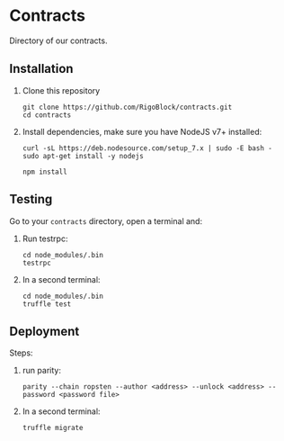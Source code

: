 # Contracts

Directory of our contracts.


## Installation

1. Clone this repository
    ```
    git clone https://github.com/RigoBlock/contracts.git
    cd contracts
    ```

2. Install dependencies, make sure you have NodeJS v7+ installed:
    ```
    curl -sL https://deb.nodesource.com/setup_7.x | sudo -E bash -
    sudo apt-get install -y nodejs
    ```
    ```
    npm install
    ```

## Testing

Go to your `contracts` directory, open a terminal and:

1. Run testrpc:
    ```
    cd node_modules/.bin
    testrpc
    ```

2. In a second terminal:
    ```
    cd node_modules/.bin
    truffle test
    ```

## Deployment

Steps:

1. run parity:
    ```
    parity --chain ropsten --author <address> --unlock <address> --password <password file>
    ```

2. In a second terminal:
    ```
    truffle migrate
    ```


